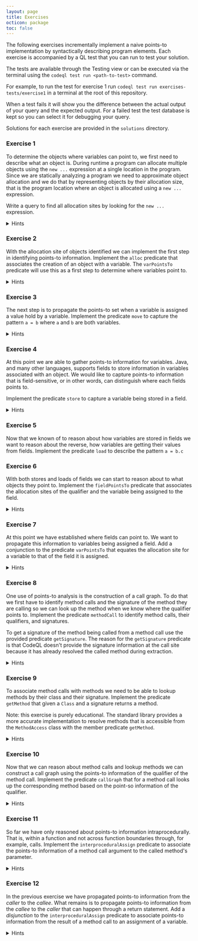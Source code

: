 ```yaml
---
layout: page
title: Exercises
octicon: package
toc: false
---
```


The following exercises incrementally implement a naive points-to implementation by syntactically describing program elements.
Each exercise is accompanied by a QL test that you can run to test your solution.

The tests are available through the Testing view or can be executed via the terminal using the `codeql test run <path-to-test>` command.

For example, to run the test for exercise 1 run `codeql test run exercises-tests/exercise1` in a terminal at the root of this repository.

When a test fails it will show you the difference between the actual output of your query and the expected output. For a failed test the test database is kept so you can select it for debugging your query.

Solutions for each exercise are provided in the `solutions` directory.

### Exercise 1

To determine the objects where variables can point to, we first need to describe what an object is.
During runtime a program can allocate multiple objects using the `new ...` expression at a single location in the program.
Since we are statically analyzing a program we need to approximate object allocation and we do that by representing objects by their allocation size, that is the program location where an object is allocated using a `new ...` expression.

Write a query to find all allocation sites by looking for the `new ...` expression.

<details>
<summary>Hints</summary>
To discover how a program element such as an expression is represented in QL you can use to approaches.

1. Use the *AST viewer* to find the element's QL class. You can create a database out of a test case by running `cp -R exercises-tests/exercise1/exercise1.testproj/ exercise1-db && codeql database bundle -o exercise1-db.zip exercise1-db/` and select the database `exercise1-db.zip` to use the AST viewer.
2. Write a query that finds all the values of type `Element` restricted to a region of code using the element's [Location](https://codeql.github.com/codeql-standard-libraries/java/semmle/code/Location.qll/type.Location$Location.html), retrieved with `getLocation()`, and obtain its primary QL classes with `getPrimaryQlClasses` to find the QL class that best describes the element.

</details>

### Exercise 2

With the allocation site of objects identified we can implement the first step in identifying points-to information.
Implement the `alloc` predicate that associates the creation of an object with a variable.
The `varPointsTo` predicate will use this as a first step to determine where variables point to.

<details>
<summary>Hints</summary>

- The class `Variable`, of which `LocalScopeVariable` is a subclass, supports the member predicate `getAnAssignedValue`
- The class `Expr` contains the member predicate `getEnclosingCallable` to find the `Callable`, such as a `Method`, the expression occurs in. 

</details>

### Exercise 3

The next step is to propagate the points-to set when a variable is assigned a value hold by a variable.
Implement the predicate `move` to capture the pattern `a = b` where `a` and `b` are both variables.

<details>
<summary>Hints</summary>

- The class `Variable`, of which `LocalScopeVariable` is a subclass, supports the member predicate `getAnAccess` to determine where the variable is accessed.

</details>

### Exercise 4

At this point we are able to gather points-to information for variables.
Java, and many other languages, supports fields to store information in variables associated with an object.
We would like to capture points-to information that is field-sensitive, or in other words, can distinguish where each fields points to.

Implement the predicate `store` to capture a variable being stored in a field.

<details>
<summary>Hints</summary>

- A `Field` is a `Variable` and supports the member predicate `getAnAccess` to determine where the field is accessed.
- An alternative is the class `FieldAccess` that captures field access and supports the predicate `getField` to get the `Field` being accessed.
- A `Field` is accessed through a qualifier, an expression that references the object the field belongs to. To get the qualifier use the predicate `getQualifier`.
- The expression `AssignExpr` captures an assignment. Use the predicates `getSrc` and `getDest` to reason about the constituents of the assignment.

</details>

### Exercise 5

Now that we known of to reason about how variables are stored in fields we want to reason about the reverse, how variables are getting their values from fields.
Implement the predicate `load` to describe the pattern `a = b.c`

### Exercise 6

With both stores and loads of fields we can start to reason about to what objects they point to.
Implement the `fieldPointsTo` predicate that associates the allocation sites of the qualifier and the variable being assigned to the field.

<details>
<summary>Hints</summary>

- To reason about allocation sites you can use the provided predicate `varPointsTo`.

</details>

### Exercise 7

At this point we have established where fields can point to.
We want to propagate this information to variables being assigned a field.
Add a conjunction to the predicate `varPointsTo` that equates the allocation site for a variable to that of the field it is assigned.

<details>
<summary>Hints</summary>

- To reason about allocation sites for field you can use the predicate `fieldPointsTo`.
- To reason about variables being assigned a field you can use the predicate  `load`.

</details>

### Exercise 8

One use of points-to analysis is the construction of a call graph.
To do that we first have to identify method calls and the signature of the method they are calling so we can look up the method when we know where the qualifier points to.
Implement the predicate `methodCall` to identify method calls, their qualifiers, and signatures.

To get a signature of the method being called from a method call use the provided predicate `getSignature`.
The reason for the `getSignature` predicate is that CodeQL doesn't provide the signature information at the call site because it has already resolved the called method during extraction.

<details>
<summary>Hints</summary>

- To reason about method calls you can use the class `MethodAccess`.
- To reason about method call qualifiers you can use the member predicate `getQualifier` provided by the `MethodAccess` class.

</details>

### Exercise 9

To associate method calls with methods we need to be able to lookup methods by their class and their signature.
Implement the predicate `getMethod` that given a `Class` and a signature returns a method.

Note: this exercise is purely educational. The standard library provides a more accurate implementation to resolve methods that is accessible from the `MethodAccess` class with the member predicate `getMethod`.

<details>
<summary>Hints</summary>

- To reason about a method's signature you can use the member predicate `getSignature`.
- A method belongs to a [reference type](https://docs.oracle.com/javase/specs/jls/se8/html/jls-4.html#jls-4.3), such as a *class* or *interface*. To obtain the type declaring the method you can use the member predicate `getDeclaringType`.

</details>

### Exercise 10

Now that we can reason about method calls and lookup methods we can construct a call graph using the points-to information of the qualifier of the method call.
Implement the predicate `callGraph` that for a method call looks up the corresponding method based on the point-so information of the qualifier.

<details>
<summary>Hints</summary>

- To reason about a variable and a use of the variable you can use the member predicate `getAnAccess` on a variable or use the class `VariableAccess` in combination with the member predicate `getVariable`.

</details>

### Exercise 11

So far we have only reasoned about points-to information intraprocedurally. That is, within a function and not across function boundaries through, for example, calls.
Implement the `interproceduralAssign` predicate to associate the points-to information of a method call argument to the called method's parameter.

<details>
<summary>Hints</summary>

- To reason about a method call's argument you can use the member predicate  `getArgument` or `getAnArgument`.
- To reason about a method's parameter you can use the member predicate `getParameter` or `getAParameter`.
- Java passes arguments by position.

</details>

### Exercise 12

In the previous exercise we have propagated points-to information from the *caller* to the *callee*.
What remains is to propagate points-to information from the *callee* to the *caller* that can happen through a return statement.
Add a *disjunction* to the `interproceduralAssign` predicate to associate points-to information from the result of a method call to an assignment of a variable.

<details>
<summary>Hints</summary>

- The `Assignment` class, representing assignment expressions `x = y`, has the member predicates `getDest` and `getSrc` to reason about its operands.
- To reason about the statements in a method you can use the `Method`'s member predicate `getBody` to get the method's block statement `{...}` and the `BlockStmt`s member predicate `getAStmt`.
- The class `ReturnStmt` can be used to reason about `return ...` statements. It's member predicate `getResult` provides the expression that is returned.
- QL supports [https://codeql.github.com/docs/ql-language-reference/expressions/#casts] to constrain the type of an expression. For example:

  ```ql
  import java

  from BlockStmt s, Expr result
  where result = s.getAStmt().(ReturnStmt).getResult()
  select result
  ```

</details>
